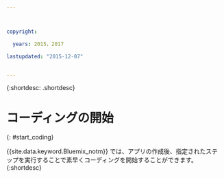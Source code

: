 ```yaml
---



copyright:

  years: 2015，2017

lastupdated: "2015-12-07"


---
```


{:shortdesc: .shortdesc}

# コーディングの開始
{: #start_coding}

{{site.data.keyword.Bluemix_notm}} では、アプリの作成後、指定されたステップを実行することで素早くコーディングを開始することができます。
{:shortdesc}
